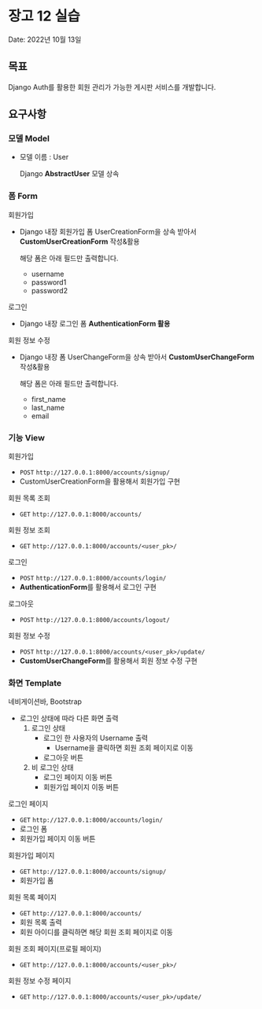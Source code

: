 # 장고 12 실습

Date: 2022년 10월 13일

## 목표

Django Auth를 활용한 회원 관리가 가능한 게시판 서비스를 개발합니다.

## 요구사항

### 모델 Model

- 모델 이름 : User
  
    Django **AbstractUser** 모델 상속
    

### **폼 Form**

회원가입

- Django 내장 회원가입 폼 UserCreationForm을 상속 받아서 **CustomUserCreationForm** 작성&활용
  
    해당 폼은 아래 필드만 출력합니다.
    
    - username
    - password1
    - password2

로그인

- Django 내장 로그인 폼 **AuthenticationForm 활용**

회원 정보 수정

- Django 내장 폼 UserChangeForm을 상속 받아서 **CustomUserChangeForm** 작성&활용
  
    해당 폼은 아래 필드만 출력합니다.
    
    - first_name
    - last_name
    - email

### 기능 View

회원가입

- `POST` `http://127.0.0.1:8000/accounts/signup/`
- CustomUserCreationForm을 활용해서 회원가입 구현

회원 목록 조회

- `GET` `http://127.0.0.1:8000/accounts/`

회원 정보 조회

- `GET` `http://127.0.0.1:8000/accounts/<user_pk>/`

로그인

- `POST` `http://127.0.0.1:8000/accounts/login/`
- **AuthenticationForm**를 활용해서 로그인 구현

로그아웃

- `POST` `http://127.0.0.1:8000/accounts/logout/`

회원 정보 수정

- `POST` `http://127.0.0.1:8000/accounts/<user_pk>/update/`
- **CustomUserChangeForm**를 활용해서 회원 정보 수정 구현

### 화면 Template

네비게이션바, Bootstrap <nav>

- 로그인 상태에 따라 다른 화면 출력
    1. 로그인 상태
        - 로그인 한 사용자의 Username 출력
            - Username을 클릭하면 회원 조회 페이지로 이동
        - 로그아웃 버튼
    2. 비 로그인 상태
        - 로그인 페이지 이동 버튼
        - 회원가입 페이지 이동 버튼
    

로그인 페이지

- `GET` `http://127.0.0.1:8000/accounts/login/`
- 로그인 폼
- 회원가입 페이지 이동 버튼

회원가입 페이지

- `GET` `http://127.0.0.1:8000/accounts/signup/`
- 회원가입 폼

회원 목록 페이지

- `GET` `http://127.0.0.1:8000/accounts/`
- 회원 목록 출력
- 회원 아이디를 클릭하면 해당 회원 조회 페이지로 이동

회원 조회 페이지(프로필 페이지)

- `GET` `http://127.0.0.1:8000/accounts/<user_pk>/`

회원 정보 수정 페이지

- `GET` `http://127.0.0.1:8000/accounts/<user_pk>/update/`